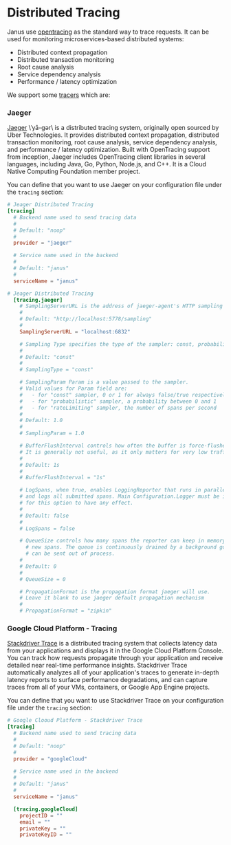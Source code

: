 # Distributed Tracing

Janus use [opentracing](http://opentracing.io/) as the standard way to trace requests. It can be used for monitoring microservices-based distributed systems:

- Distributed context propagation
- Distributed transaction monitoring
- Root cause analysis
- Service dependency analysis
- Performance / latency optimization

We support some [tracers](https://github.com/opentracing/specification/blob/master/specification.md#tracer) which are:

### Jaeger

[Jaeger](https://github.com/jaegertracing/jaeger) \ˈyā-gər\ is a distributed tracing system, originally open sourced by Uber Technologies. 
It provides distributed context propagation, distributed transaction monitoring, root cause analysis, service dependency analysis, 
and performance / latency optimization. Built with OpenTracing support from inception, Jaeger includes OpenTracing client libraries in 
several languages, including Java, Go, Python, Node.js, and C++. It is a Cloud Native Computing Foundation member project.

You can define that you want to use Jaeger on your configuration file under the `tracing` section:

```toml
# Jeager Distributed Tracing
[tracing]
  # Backend name used to send tracing data
  #
  # Default: "noop"
  #
  provider = "jaeger"

  # Service name used in the backend
  #
  # Default: "janus"
  #
  serviceName = "janus"

# Jeager Distributed Tracing
  [tracing.jaeger]
    # SamplingServerURL is the address of jaeger-agent's HTTP sampling server
    #
    # Default: "http://localhost:5778/sampling"
    #
    SamplingServerURL = "localhost:6832"

    # Sampling Type specifies the type of the sampler: const, probabilistic, rateLimiting
    #
    # Default: "const"
    #
    # SamplingType = "const"

    # SamplingParam Param is a value passed to the sampler.
    # Valid values for Param field are:
    #   - for "const" sampler, 0 or 1 for always false/true respectively
    #   - for "probabilistic" sampler, a probability between 0 and 1
    #   - for "rateLimiting" sampler, the number of spans per second
    #
    # Default: 1.0
    #
    # SamplingParam = 1.0

    # BufferFlushInterval controls how often the buffer is force-flushed, even if it's not full.
    # It is generally not useful, as it only matters for very low traffic services.
    # 
    # Default: 1s
    #
    # BufferFlushInterval = "1s"

    # LogSpans, when true, enables LoggingReporter that runs in parallel with the main reporter
    # and logs all submitted spans. Main Configuration.Logger must be initialized in the code
    # for this option to have any effect.
    # 
    # Default: false
    #
    # LogSpans = false

    # QueueSize controls how many spans the reporter can keep in memory before it starts dropping
	  # new spans. The queue is continuously drained by a background go-routine, as fast as spans
	  # can be sent out of process.
    # 
    # Default: 0
    #
    # QueueSize = 0

    # PropagationFormat is the propagation format jaeger will use.
    # Leave it blank to use jaeger default propagation mechanism
    # 
    # PropagationFormat = "zipkin"

```

### Google Cloud Platform - Tracing

[Stackdriver Trace](https://github.com/hellofresh/gcloud-opentracing) is a distributed tracing system that collects latency data from your applications and displays it in 
the Google Cloud Platform Console. You can track how requests propagate through your application and receive detailed near real-time performance insights. Stackdriver Trace 
automatically analyzes all of your application's traces to generate in-depth latency reports to surface performance degradations, and can capture traces from all of your VMs, 
containers, or Google App Engine projects.

You can define that you want to use Stackdriver Trace on your configuration file under the `tracing` section:

```toml
# Google Clooud Platform - Stackdriver Trace
[tracing]
  # Backend name used to send tracing data
  #
  # Default: "noop"
  #
  provider = "googleCloud"

  # Service name used in the backend
  #
  # Default: "janus"
  #
  serviceName = "janus"

  [tracing.googleCloud]
    projectID = ""
    email = ""
    privateKey = ""
    privateKeyID = ""
```
